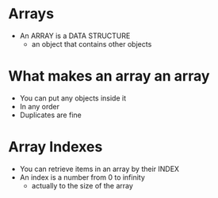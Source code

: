 # Arrays

* An ARRAY is a DATA STRUCTURE
  * an object that contains other objects

# What makes an array an array

* You can put any objects inside it
* In any order
* Duplicates are fine

# Array Indexes

* You can retrieve items in an array by their INDEX
* An index is a number from 0 to infinity
  * actually to the size of the array


